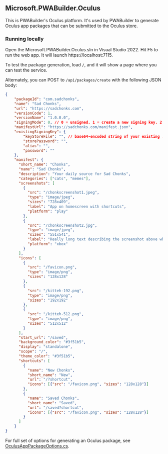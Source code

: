 ﻿## Microsoft.PWABuilder.Oculus

This is PWABuilder's Oculus platform. It's used by PWABuilder to generate Oculus app packages that can be submitted to the Oculus store.

### Running locally

Open the Microsoft.PWABuilder.Oculus.sln in Visual Studio 2022. Hit F5 to run the web app. It will launch https://localhost:7115.

To test the package generation, load `/`, and it will show a page where you can test the service.

Alternately, you can POST to `/api/packages/create` with the following JSON body:

```json
{
	"packageId": "com.sadchonks",
	"name": "Sad Chonks",
    "url": "https://sadchonks.com",
	"versionCode": 1,
    "versionName": "1.0.0.0",
    "signingMode": 0, // 0 = unsigned. 1 = create a new signing key. 2 = use existing signing key (must specify existingSigningKey object)
	"manifestUrl": "https://sadchonks.com/manifest.json",
    "existingSigningKey": {
        "keyStoreFile": "", // base64-encoded string of your existing .keystore file
        "storePassword": "", 
        "alias": "",
        "password": ""
    },
	"manifest": {
      "short_name": "Chonks",
      "name": "Sad Chonks",
      "description": "Your daily source for Sad Chonks",
      "categories": ["cats", "memes"],
      "screenshots": [
        {
          "src": "/chonkscreenshot1.jpeg",
          "type": "image/jpeg",
          "sizes": "728x409",
          "label": "App on homescreen with shortcuts",
          "platform": "play"
        },
        {
          "src": "/chonkscreenshot2.jpg",
          "type": "image/jpeg",
          "sizes": "551x541",
          "label": "Really long text describing the screenshot above which is basically a picture showing the app being long pressed on Android and the WebShortcuts popping out",
          "platform": "xbox"
        }
      ],
      "icons": [
        {
          "src": "/favicon.png",
          "type": "image/png",
          "sizes": "128x128"
        },
        {
          "src": "/kitteh-192.png",
          "type": "image/png",
          "sizes": "192x192"
        },
        {
          "src": "/kitteh-512.png",
          "type": "image/png",
          "sizes": "512x512"
        }
      ],
      "start_url": "/saved",
      "background_color": "#3f51b5",
      "display": "standalone",
      "scope": "/",
      "theme_color": "#3f51b5",
      "shortcuts": [
        {
          "name": "New Chonks",
          "short_name": "New",
          "url": "/?shortcut",
          "icons": [{"src": "/favicon.png", "sizes": "128x128"}]
        },
        {
          "name": "Saved Chonks",
          "short_name": "Saved",
          "url": "/saved?shortcut",
          "icons": [{"src": "/favicon.png", "sizes": "128x128"}]
        }
      ]
    }
}

```

For full set of options for generating an Oculus package, see [OculusAppPackageOptions.cs](https://github.com/pwa-builder/pwabuilder-oculus/blob/main/Microsoft.PWABuilder.Oculus/Models/OculusAppPackageOptions.cs).